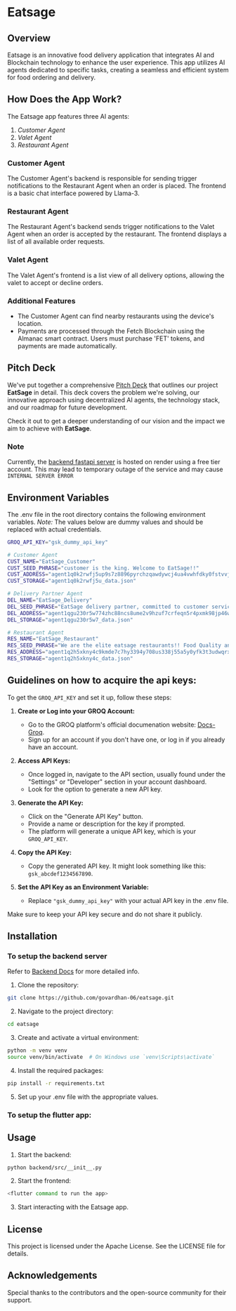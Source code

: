 # Eatsage

## Overview

Eatsage is an innovative food delivery application that integrates AI and Blockchain technology to enhance the user experience. This app utilizes AI agents dedicated to specific tasks, creating a seamless and efficient system for food ordering and delivery.

## How Does the App Work?

The Eatsage app features three AI agents:

1. _Customer Agent_
2. _Valet Agent_
3. _Restaurant Agent_

### Customer Agent

The Customer Agent's backend is responsible for sending trigger notifications to the Restaurant Agent when an order is placed. The frontend is a basic chat interface powered by Llama-3.

### Restaurant Agent

The Restaurant Agent's backend sends trigger notifications to the Valet Agent when an order is accepted by the restaurant. The frontend displays a list of all available order requests.

### Valet Agent

The Valet Agent's frontend is a list view of all delivery options, allowing the valet to accept or decline orders.

### Additional Features

- The Customer Agent can find nearby restaurants using the device's location.
- Payments are processed through the Fetch Blockchain using the Almanac smart contract. Users must purchase 'FET' tokens, and payments are made automatically.

## Pitch Deck

We've put together a comprehensive [Pitch Deck](https://docs.google.com/presentation/d/1QY-O7IDLwvKwFlUQzm85tkdSfjIWLUD9/edit?usp=sharing&ouid=100396215887832693875&rtpof=true&sd=true) that outlines our project **EatSage** in detail. This deck covers the problem we're solving, our innovative approach using decentralized AI agents, the technology stack, and our roadmap for future development.

Check it out to get a deeper understanding of our vision and the impact we aim to achieve with **EatSage**.

### Note

Currently, the [backend fastapi server](https://eatsage-backend.onrender.com/) is hosted on render using a free tier account. This may lead to temporary outage of the service and may cause `INTERNAL SERVER ERROR`

## Environment Variables

The .env file in the root directory contains the following environment variables.
_Note:_ The values below are dummy values and should be replaced with actual credentials.

```sh
GROQ_API_KEY="gsk_dummy_api_key"

# Customer Agent
CUST_NAME="EatSage_Customer"
CUST_SEED_PHRASE="customer is the king. Welcome to EatSage!!"
CUST_ADDRESS="agent1q0k2rwfj5up9s7z8896pyrchzqawdywcj4ua4vwhfdky0fstvvjtqu3f9kw"
CUST_STORAGE="agent1q0k2rwfj5u_data.json"

# Delivery Partner Agent
DEL_NAME="EatSage_Delivery"
DEL_SEED_PHRASE="EatSage delivery partner, committed to customer service"
DEL_ADDRESS="agent1qgu230r5w774zhc88ncs8ume2v9hzuf7crfeqn5r4pxmk98jp46wsg2mpdx"
DEL_STORAGE="agent1qgu230r5w7_data.json"

# Restaurant Agent
RES_NAME="EatSage_Restaurant"
RES_SEED_PHRASE="We are the elite eatsage restaurants!! Food Quality and Customer service is our topmost priority"
RES_ADDRESS="agent1q2h5xkny4c9kmde7c7hy3394y708us338j55a5y0yfk3t3udwqrxk4zp73s"
RES_STORAGE="agent1q2h5xkny4c_data.json"
```

## Guidelines on how to acquire the api keys:

To get the `GROQ_API_KEY` and set it up, follow these steps:

1. **Create or Log into your GROQ Account:**

   - Go to the GROQ platform's official documenation website: [Docs-Groq](https://console.groq.com/docs/quickstart).
   - Sign up for an account if you don't have one, or log in if you already have an account.

2. **Access API Keys:**

   - Once logged in, navigate to the API section, usually found under the "Settings" or "Developer" section in your account dashboard.
   - Look for the option to generate a new API key.

3. **Generate the API Key:**

   - Click on the "Generate API Key" button.
   - Provide a name or description for the key if prompted.
   - The platform will generate a unique API key, which is your `GROQ_API_KEY`.

4. **Copy the API Key:**

   - Copy the generated API key. It might look something like this: `gsk_abcdef1234567890`.

5. **Set the API Key as an Environment Variable:**

   - Replace `"gsk_dummy_api_key"` with your actual API key in the .env file.

Make sure to keep your API key secure and do not share it publicly.

## Installation

### To setup the backend server

Refer to [Backend Docs](BACKEND.md) for more detailed info.

1. Clone the repository:

```bash
git clone https://github.com/govardhan-06/eatsage.git
```

2. Navigate to the project directory:

```bash
cd eatsage
```

3. Create and activate a virtual environment:

```bash
python -m venv venv
source venv/bin/activate  # On Windows use `venv\Scripts\activate`
```

4. Install the required packages:

```bash
pip install -r requirements.txt
```

5. Set up your .env file with the appropriate values.

### To setup the flutter app:

<flutter app setup>

## Usage

1. Start the backend:

```sh
python backend/src/__init__.py
```

2. Start the frontend:

```sh
<flutter command to run the app>
```

3. Start interacting with the Eatsage app.

## License

This project is licensed under the Apache License. See the LICENSE file for details.

## Acknowledgements

Special thanks to the contributors and the open-source community for their support.
